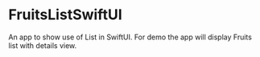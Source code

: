 # FruitsListSwiftUI
 An app to show use of List in SwiftUI. For demo the app will display Fruits list with details view.
